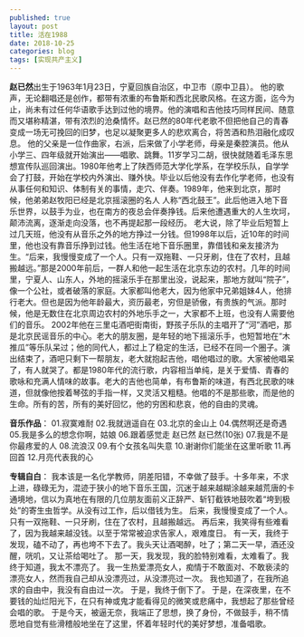 ```yaml
---
published: true
layout: post
title: 活在1988
date: 2018-10-25
categories: blog
tags: [实现共产主义]
---
```


**赵已然**出生于1963年1月23日，宁夏回族自治区，中卫市（原中卫县）。
他的歌声，无论翻唱还是创作，都带有浓重的布鲁斯和西北民歌风格。在这方面，迄今为止，尚未有过任何华语歌手达到过他的境界。他的演唱和吉他技巧同样民间、随意而又堪称精湛，带有浓烈的沧桑情怀。赵已然的80年代老歌不但把他自己的青春变成一场无可挽回的旧梦，也足以凝聚更多人的悲欢离合，将苦酒和热泪融化成叹息。
他的父亲是一位作曲家，右派，后来做了小学老师，母亲是秦腔演员。他从小学三、四年级就开始演出——唱歌、跳舞。11岁学习二胡，很快就随着毛泽东思想宣传队巡回演出。1980年他考上了陕西师范大学化学系，在学校乐队，自学学会了打鼓，开始在学校内外演出、赚外快。毕业以后他没有去作化学老师，也没有从事任何和知识、体制有关的事情，走穴、伴奏。1989年，他来到北京，那时候，他弟弟赵牧阳已经是北京摇滚圈的名人
人称“西北鼓王”。此后他进入地下音乐世界，以鼓手为业，也在南方的夜总会伴奏挣钱。后来他遭遇重大的人生坎坷，颠沛流离，逐渐走向没落，也不再提起那一段经历。
老大说，除了毕业后短暂上过几天班，他没有从音乐之外的地方挣过一分钱。但1998年以后，近10年的时间里，他也没有靠音乐挣到过钱。他生活在地下音乐圈里，靠借钱和亲友接济为生。“后来，我慢慢变成了一个人。只有一双拖鞋、一只牙刷，住在了农村，且越搬越远。”那是2000年前后，一群人和他一起生活在北京东边的农村。几年的时间里，宁夏人、山东人，外地的摇滚乐手在那里出没，说起来，那地方就叫“院子”，像一个公社，或者破落的家庭。大家都叫他老大，因为他家中兄弟姐妹4人，他排行老大。但也是因为他年龄最大，资历最老，穷但是骄傲，有贵族的气派。那时候，他是无数住在北京周边农村的外地乐手之一，大家都不上班，也没有人需要他们的音乐。
2002年他在三里屯酒吧街南街，野孩子乐队的主唱开了“河”酒吧，那是北京民谣音乐的中心。老大的朋友圈，是年轻的地下摇滚乐手，也短暂地在“木推瓜”等乐队呆过；他的同代人，都过上了稳定的生活，已经不在同一个圈子。演出结束了，酒吧只剩下一帮朋友，老大就抱起吉他，唱他唱过的歌。大家被他唱呆了，有人就哭了。都是1980年代的流行歌，内容相当单纯，是关于爱情、青春的歌咏和充满人情味的故事。老大的吉他也简单，有布鲁斯的味道，有西北民歌的味道，但就像他按着琴弦的手指一样，又灵活又粗糙。他唱的不是那些歌，而是他的生命。所有的苦，所有的美好回忆，他的穷困和悲哀，他的自由的灵魂。

**音乐作品**：
01.寂寞难耐
02.我就逍遥自在
03.北京的金山上
04.偶然啊还是奇遇
05.我是多么的想念你啊，姑娘
06.跟着感觉走
赵已然
赵已然(10张)
07.我是不是你最疼爱的人
08.流浪汉
09.有个女孩名叫失意
10.谢谢你们能坐在这里听歌
11.再回首
12.月亮代表我的心

**专辑自白**：
我本该是一名化学教师，阴差阳错，不幸做了鼓手。十多年来，不求上进，碌碌无为，混迹于狭小的地下音乐王国，沉迷于越来越糊涂越来越荒唐的卡通境地，信以为真地在有限的几位朋友面前义正辞严、斩钉截铁地鼓吹着“垮到极处”的寄生虫哲学。从没有过工作，后以借钱为生。
后来，我慢慢变成了一个人。只有一双拖鞋、一只牙刷，住在了农村，且越搬越远。
再后来，我笑得有些难看了，因为我越来越没钱。以至于常常被迫求告家人，艰难度日。
有一天，我终于发现，磕不动了，再也垮不下去了。我头天让酒喝醉，吐了；第二天一早，酒还没醒，咣叽，又让茶给喝吐了。
那一天，我发现，我的脸特别难看，太难看了。我终于知道，我太不漂亮了。
我一生热爱漂亮女人，痴情于不敢面对、不敢亵渎的漂亮女人，然而我自己却从没漂亮过，从没漂亮过一次。
我也知道了，在我所追求的自由中，我没有自由过一次。
于是，我终于倒下了。
于是，在深夜里，在不要钱的灿烂阳光下，在只有神或鬼才能看得见的微笑或悲痛中，我想起了那些曾经会唱的歌。
于是今天，被逼无奈，我端正了思想，换了身份，不做鼓手，稍不情愿地自觉有些滑稽般地坐在了这里，怀着年轻时代的美好梦想，准备唱歌。


